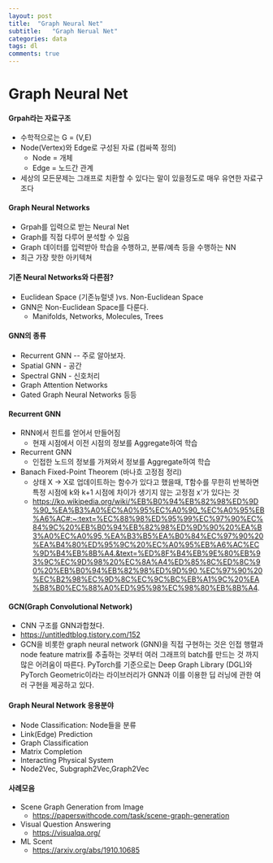 ```yaml
---
layout: post
title:  "Graph Neural Net"
subtitle:   "Graph Nerual Net"
categories: data
tags: dl
comments: true
---
```

# Graph Neural Net
#### Grpah라는 자료구조

- 수학적으로는 G = (V,E)
- Node(Vertex)와 Edge로 구성된 자료 (컴싸쪽 정의)
  - Node = 개체
  - Edge = 노드간 관계
- 세상의 모든문제는 그래프로 치환할 수 있다는 말이 있을정도로 매우 유연한 자료구조다

#### Graph Neural Networks

- Grpah를 입력으로 받는 Neural Net
- Graph를 직접 다루어 분석할 수 있음
- Graph 데이터를 입력받아 학습을 수행하고, 분류/예측 등을 수행하는 NN
- 최근 가장 핫한 아키텍쳐

#### 기존 Neural Networks와 다른점?

- Euclidean Space (기존뉴럴넷 )vs. Non-Euclidean Space
- GNN은 Non-Euclidean Space를 다룬다.
  - Manifolds, Networks, Molecules, Trees

#### GNN의 종류

- Recurrent GNN -- 주로 알아보자.
- Spatial GNN - 공간
- Spectral GNN - 신호처리
- Graph Attention Networks
- Gated Graph Neural Networks 등등

#### Recurrent GNN

- RNN에서 힌트를 얻어서 만들어짐
  - 현재 시점에서 이전 시점의 정보를 Aggregate하여 학습
- Recurrent GNN
  - 인접한 노드의 정보를 가져와서 정보를 Aggregate하여 학습
- Banach Fixed-Point Theorem (바나흐 고정점 정리)
  - 상태 X -> X로 업데이트하는 함수가 있다고 했을때, T함수를 무한히 반복하면 특정 시점에 k와 k+1 시점에 차이가 생기지 않는 고정점 x'가 있다는 것
  - https://ko.wikipedia.org/wiki/%EB%B0%94%EB%82%98%ED%9D%90_%EA%B3%A0%EC%A0%95%EC%A0%90_%EC%A0%95%EB%A6%AC#:~:text=%EC%88%98%ED%95%99%EC%97%90%EC%84%9C%20%EB%B0%94%EB%82%98%ED%9D%90%20%EA%B3%A0%EC%A0%95,%EA%B3%B5%EA%B0%84%EC%97%90%20%EA%B4%80%ED%95%9C%20%EC%A0%95%EB%A6%AC%EC%9D%B4%EB%8B%A4.&text=%ED%8F%B4%EB%9E%80%EB%93%9C%EC%9D%98%20%EC%8A%A4%ED%85%8C%ED%8C%90%20%EB%B0%94%EB%82%98%ED%9D%90,%EC%97%90%20%EC%B2%98%EC%9D%8C%EC%9C%BC%EB%A1%9C%20%EA%B8%B0%EC%88%A0%ED%95%98%EC%98%80%EB%8B%A4.

#### GCN(Graph Convolutional Network)

- CNN 구조를 GNN과합쳤다.
- https://untitledtblog.tistory.com/152
- GCN을 비롯한 graph neural network (GNN)을 직접 구현하는 것은 인접 행렬과 node feature matrix를 추출하는 것부터 여러 그래프의 batch를 만드는 것 까지 많은 어려움이 따른다. PyTorch를 기준으로는 Deep Graph Library (DGL)와 PyTorch Geometric이라는 라이브러리가 GNN과 이를 이용한 딥 러닝에 관한 여러 구현을 제공하고 있다.

#### Graph Neural Network 응용분야

- Node Classification: Node들을 분류
- Link(Edge) Prediction
- Graph Classification
- Matrix Completion
- Interacting Physical System
- Node2Vec, Subgraph2Vec,Graph2Vec

#### 사례모음

- Scene Graph Generation from Image
  - https://paperswithcode.com/task/scene-graph-generation
- Visual Question Answering
  - https://visualqa.org/
- ML Scent
  - https://arxiv.org/abs/1910.10685